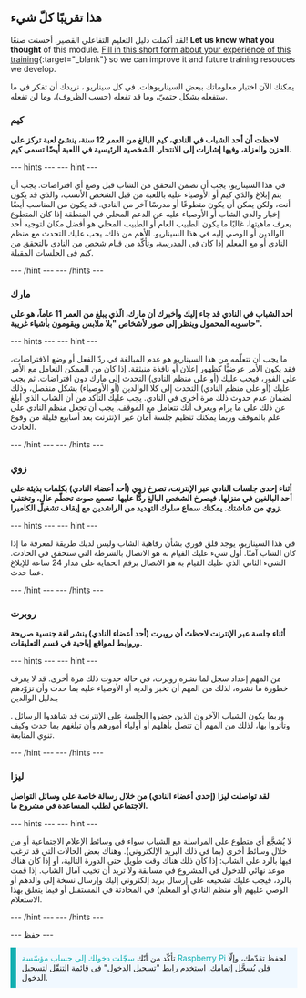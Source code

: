 ## هذا تقريبًا كلّ شيء

لقد أكملت دليل التعليم التفاعلي القصير. أحسنت صنعًا! **Let us know what you thought** of this module. [Fill in this short form about your experience of this training](https://form.raspberrypi.org/4873716){:target="_blank"} so we can improve it and future training resouces we develop.

يمكنك الآن اختبار معلوماتك ببعض السيناريوهات. في كل سيناريو ، نريدك أن تفكر في ما ستفعله بشكل حتميّ، وما قد تفعله (حسب الظروف)، وما لن تفعله.

### كيم

**لاحظت أن أحد الشباب في النادي، كيم البالغ من العمر 12 سنة، ينشئ لعبة تركز على الحزن والعزلة، وفيها إشارات إلى الانتحار. الشخصية الرئيسية في اللعبة أيضًا تسمى كيم.**

--- hints --- --- hint ---

في هذا السيناريو، يجب أن تضمن التحقق من الشاب قبل وضع أي افتراضات. يجب أن يتم إبلاغ والدَي كيم أو الأوصياء عليه باللعبة من قبل الشخص الأنسب، والذي قد يكون أنت، ولكن يمكن أن يكون متطوعًا أو مدرسًا آخر من النادي. قد يكون من المناسب أيضًا إخبار والدي الشاب أو الأوصياء عليه عن الدعم المحلي في المنطقة إذا كان المتطوع يعرف ماهيتها، غالبًا ما يكون الطبيب العام أو الطبيب المحلي هو أفضل مكان لتوجيه أحد الوالدين أو الوصي إليه في هذا السيناريو. الأهم من ذلك، يجب عليك التحدث مع منظم النادي أو مع المعلم إذا كان في المدرسة، وتأكّد من قيام شخص من النادي بالتحقق من كيم في الجلسات المقبلة.

--- /hint --- --- /hints ---

### مارك

**أحد الشباب في النادي قد جاء إليك وأخبرك أن مارك، الّذي يبلغ من العمر 11 عاماً، هو على حاسوبه المحمول وينظر إلى صور لأشخاص "بلا ملابس ويقومون بأشياء غريبة".**

--- hints --- --- hint ---

ما يجب أن تتعلّمه من هذا السيناريو هو عدم المبالغة في ردّ الفعل أو وضع الافتراضات، فقد يكون الأمر عرضيًّا كظهور إعلان أو نافذة منبثقة. إذا كان من الممكن التعامل مع الأمر على الفور، فيجب عليك (أو على منظم النادي) التحدث إلى مارك دون افتراضات. ثم يجب عليك (أو على منظم النادي) التحدث إلى كلا الوالدين (أو الأوصياء) بشكل منفصل، وذلك لضمان عدم حدوث ذلك مرة أخرى في النادي. يجب عليك التأكد من أن الشاب الذي أبلغ عن ذلك على ما يرام ويعرف أنك تتعامل مع الموقف. يجب أن تجعل منظم النادي على علم بالموقف وربما يمكنك تنظيم جلسة أمان عبر الإنترنت بعد أسابيع قليلة من وقوع الحادث.

--- /hint --- --- /hints ---

### زوي

**أثناء إحدى جلسات النادي عبر الإنترنت، تصرخ زوي (أحد أعضاء النادي) بكلمات بذيئة على أحد البالغين في منزلها. فيصرخ الشخص البالغ ردًّا عليها. تسمع صوت تحطّم عالٍ، وتختفي زوي من شاشتك. يمكنك سماع سلوك التهديد من الراشدين مع إيقاف تشغيل الكاميرا.**

--- hints --- --- hint ---

في هذا السيناريو، يوجد قلق فوري بشأن رفاهية الشاب وليس لديك طريقة لمعرفة ما إذا كان الشاب آمنًا. أول شيء عليك القيام به هو الاتصال بالشرطة التي ستحقق في الحادث. الشيء الثاني الذي عليك القيام به هو الاتصال برقم الحماية على مدار 24 ساعة للإبلاغ عما حدث.

--- /hint --- --- /hints ---

### روبرت

**أثناء جلسة عبر الإنترنت لاحظتَ أن روبرت (أحد أعضاء النادي) ينشر لغة جنسية صريحة وروابط لمواقع إباحية في قسم التعليقات.**

--- hints --- --- hint ---

من المهم إعداد سجل لما نشره روبرت، في حالة حدوث ذلك مرة أخرى. قد لا يعرف خطورة ما نشره، لذلك من المهم أن تخبر والديه أو الأوصياء عليه بما حدث وأن تزوّدهم بـ</a>دليل الوالدين

. وربما يكون الشباب الآخرون الذين حضروا الجلسة على الإنترنت قد شاهدوا الرسائل وتأثروا بها، لذلك من المهم أن تتصل بأهلهم أو أولياء أمورهم وأن تبلغهم بما حدث وكيف تنوي المتابعة.</p> 

--- /hint --- --- /hints ---


### ليزا

**لقد تواصلت ليزا (إحدى أعضاء النادي) من خلال رسالة خاصة على وسائل التواصل الاجتماعي لطلب المساعدة في مشروع ما.**

--- hints --- --- hint ---

لا يُشجَّع أي متطوع على المراسلة مع الشباب سواء في وسائط الإعلام الاجتماعية أو من خلال وسائط أخرى (بما في ذلك البريد الإلكتروني). وهناك بعض الحالات التي قد ترغب فيها بالرد على الشاب: إذا كان ذلك هناك وقت طويل حتى الدورة التالية، أو إذا كان هناك موعد نهائي للدخول في المشروع في مسابقة ولا تريد أن تخيب آمال الشاب. إذا قمت بالرد، فيجب عليك تشجيعه على إرسال بريد إلكتروني إليك وإرسال نسخة إلى والدهم أو الوصي عليهم (أو منظم النادي أو المعلم) في المحادثة في المستقبل أو فيما يتعلق بهذا الاستعلام. 

--- /hint --- --- /hints ---

--- حفظ ---

<p style="border-left: solid; border-width:10px; border-color: #0faeb0; background-color: aliceblue; padding: 10px;">
تأكّد من أنّك <span style="color: #0faeb0">سجّلت دخولك إلى حساب مؤسّسة Raspberry Pi</span> لحفظ تقدّمك، وإلّا فلن يُسجَّل إتمامك. استخدم رابط "تسجيل الدخول" في قائمة التنقّل لتسجيل الدخول.
</p>
